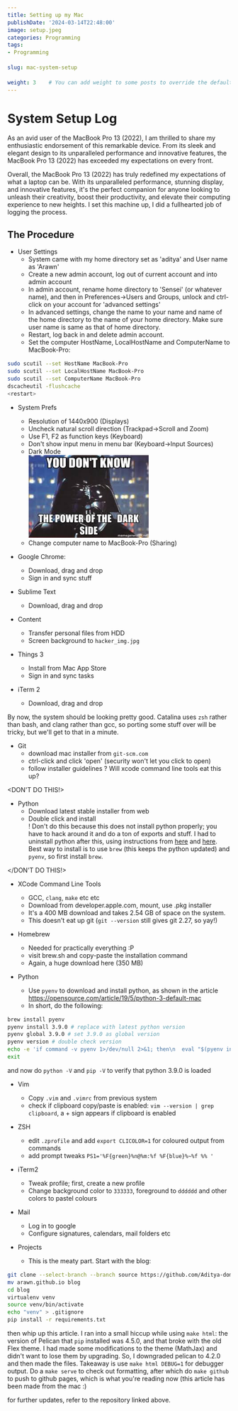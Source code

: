 ```yaml
---
title: Setting up my Mac
publishDate: '2024-03-14T22:48:00'
image: setup.jpeg
categories: Programming
tags:
- Programming

slug: mac-system-setup

weight: 3    # You can add weight to some posts to override the default sorting (date descending)
---
```

# System Setup Log



As an avid user of the MacBook Pro 13 (2022), I am thrilled to share my enthusiastic endorsement of this remarkable device. From its sleek and elegant design to its unparalleled performance and innovative features, the MacBook Pro 13 (2022) has exceeded my expectations on every front.

Overall, the MacBook Pro 13 (2022) has truly redefined my expectations of what a laptop can be. With its unparalleled performance, stunning display, and innovative features, it's the perfect companion for anyone looking to unleash their creativity, boost their productivity, and elevate their computing experience to new heights.
I set this machine up, I did a fullhearted job of logging the process.

## The Procedure

- User Settings
	- System came with my home directory set as 'aditya' and User name as 
	  'Arawn'
	- Create a new admin account, log out of current account and into admin account
	- In admin account, rename home directory to 'Sensei' (or whatever name), 
	  and then in Preferences->Users and Groups, unlock and ctrl-click on your 
	  account for 'advanced settings'
	- In advanced settings, change the name to your name and name of the home 
	  directory to the name of your home directory. Make sure user name is same 
	  as that of home directory.
	- Restart, log back in and delete admin account.
	- Set the computer HostName, LocalHostName and ComputerName to MacBook-Pro:
	  
```bash
sudo scutil --set HostName MacBook-Pro  
sudo scutil --set LocalHostName MacBook-Pro  
sudo scutil --set ComputerName MacBook-Pro  
dscacheutil -flushcache  
<restart>
```

- System Prefs
	- Resolution of 1440x900 (Displays)
	- Uncheck natural scroll direction (Trackpad->Scroll and Zoom)
	- Use F1, F2 as function keys (Keyboard)
	- Don't show input menu in menu bar (Keyboard->Input Sources)
	- Dark Mode  
	![dark side meme](darkside.jpeg)
	- Change computer name to MacBook-Pro (Sharing)

- Google Chrome:
	- Download, drag and drop
	- Sign in and sync stuff

- Sublime Text
	- Download, drag and drop

- Content
	- Transfer personal files from HDD
	- Screen background to `hacker_img.jpg`

- Things 3
	- Install from Mac App Store
	- Sign in and sync tasks
	
- iTerm 2
	- Download, drag and drop

By now, the system should be looking pretty good. Catalina uses `zsh` rather than 
bash, and clang rather than gcc, so porting some stuff over will be tricky, but 
we'll get to that in a minute.

- Git
	- download mac installer from `git-scm.com`
	- ctrl-click and click 'open' (security won't let you click to open)
	- follow installer guidelines
	? Will xcode command line tools eat this up?

\<DON'T DO THIS!\>

- Python
	- Download latest stable installer from web
	- Double click and install <br>
	! Don't do this because this does not install python properly; you have to 
	  hack around it and do a ton of exports and stuff. I had to uninstall
	  python after this, using instructions from [here](https://stackoverflow.com/questions/3819449/how-to-uninstall-python-2-7-on-a-mac-os-x-10-6-4/3819829#381982)
	  and [here](https://superuser.com/questions/276840/uninstalling-python-3-on-a-mac). 
	  Best way to install is to use `brew` (this keeps the python updated) and 
	  `pyenv`, so first install `brew`.

\</DON'T DO THIS!\>

- XCode Command Line Tools
	- GCC, `clang`, `make` etc etc
	- Download from developer.apple.com, mount, use .pkg installer
	- It's a 400 MB download and takes 2.54 GB of space on the system.
	* This doesn't eat up git (`git --version` still gives git 2.27, so yay!)

- Homebrew
	- Needed for practically everything :P
	- visit brew.sh and copy-paste the installation command
	- Again, a huge download here (350 MB)

- Python
	- Use `pyenv` to download and install python, as shown in the article https://opensource.com/article/19/5/python-3-default-mac
	- In short, do the following:
```bash
brew install pyenv
pyenv install 3.9.0 # replace with latest python version
pyenv global 3.9.0 # set 3.9.0 as global version
pyenv version # double check version
echo -e 'if command -v pyenv 1>/dev/null 2>&1; then\n  eval "$(pyenv init -)"\nfi' >> ~/.zshrc # voodoo magic that allows pyenv to work
exit
```
and now do `python -V` and `pip -V` to verify that python 3.9.0 is loaded

- Vim
	- Copy `.vim` and `.vimrc` from previous system
	- check if clipboard copy/paste is enabled: `vim --version | grep clipboard`, 
	  a + sign appears if clipboard is enabled

- ZSH
	- edit `.zprofile` and add `export CLICOLOR=1` for coloured output from commands
	- add prompt tweaks `PS1='%F{green}%n@%m:%f %F{blue}%~%f %% '`

- iTerm2
	- Tweak profile; first, create a new profile
	- Change background color to `333333`, foreground to `dddddd` and other colors
	  to pastel colours

- Mail
	- Log in to google
	- Configure signatures, calendars, mail folders etc

- Projects
	- This is the meaty part. Start with the blog:
```bash
git clone --select-branch --branch source https://github.com/Aditya-dom/arawn.github.io 
mv arawn.github.io blog
cd blog
virtualenv venv
source venv/bin/activate
echo "venv" > .gitignore
pip install -r requirements.txt
```

then whip up this article. I ran into a small hiccup while using `make html`: 
the version of Pelican that `pip` installed was 4.5.0, and that broke with the 
old Flex theme. I had made some modifications to the theme (MathJax) and didn't 
want to lose them by upgrading. So, I downgraded pelican to 4.2.0 and then made
the files. Takeaway is use `make html DEBUG=1` for debugger output. Do a `make serve`
to check out formatting, after which do `make github` to push to github pages, which is what
you're reading now (this article has been made from the mac :)

for further updates, refer to the repository linked above.

<script src="https://giscus.app/client.js"
        data-repo="Aditya-dom/arawn.github.io"
        data-repo-id="R_kgDOLeAbmQ"
        data-category="General"
        data-category-id="DIC_kwDOLeAbmc4CeCQd"
        data-mapping="title"
        data-strict="0"
        data-reactions-enabled="1"
        data-emit-metadata="1"
        data-input-position="top"
        data-theme="dark_dimmed"
        data-lang="en"
        data-loading="lazy"
        crossorigin="anonymous"
        async>
</script>